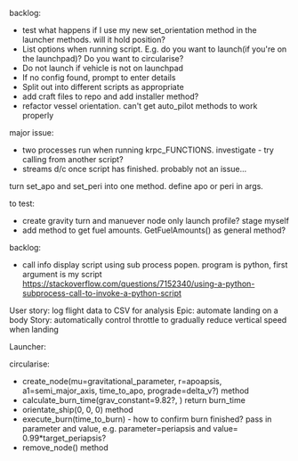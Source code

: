 backlog:
- test what happens if I use my new set_orientation method in the launcher methods. will it hold position?
- List options when running script. E.g. do you want to launch(if you're on the launchpad)? Do you want to circularise?
- Do not launch if vehicle is not on launchpad
- If no config found, prompt to enter details
- Split out into different scripts as appropriate
- add craft files to repo and add installer method?
- refactor vessel orientation. can't get auto_pilot methods to work properly

major issue:
- two processes run when running krpc_FUNCTIONS. investigate - try calling from another script?
- streams d/c once script has finished. probably not an issue...

turn set_apo and set_peri into one method. define apo or peri in args.

to test:
- create gravity turn and manuever node only launch profile? stage myself
- add method to get fuel amounts. GetFuelAmounts() as general method?



backlog:
- call info display script using sub process popen. program is python, first argument is my script https://stackoverflow.com/questions/7152340/using-a-python-subprocess-call-to-invoke-a-python-script




User story: log flight data to CSV for analysis
Epic: automate landing on a body
Story: automatically control throttle to gradually reduce vertical speed when landing

Launcher:

circularise:
- create_node(mu=gravitational_parameter, r=apoapsis, a1=semi_major_axis, time_to_apo, prograde=delta_v?) method
- calculate_burn_time(grav_constant=9.82?, ) return burn_time
- orientate_ship(0, 0, 0) method 
- execute_burn(time_to_burn) - how to confirm burn finished? pass in parameter and value, e.g. parameter=periapsis and value= 0.99*target_periapsis?
- remove_node() method



